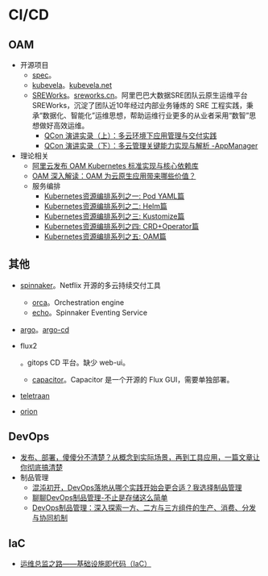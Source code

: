 # CI/CD

## OAM

* 开源项目
  * [spec](https://github.com/oam-dev/spec)。
  * [kubevela](https://github.com/kubevela/kubevela)。[kubevela.net](https://kubevela.net/zh/)
  * [SREWorks](https://github.com/alibaba/SREWorks)。[sreworks.cn](https://sreworks.cn/)。阿里巴巴大数据SRE团队云原生运维平台 SREWorks，沉淀了团队近10年经过内部业务锤炼的 SRE 工程实践，秉承“数据化、智能化”运维思想，帮助运维行业更多的从业者采用“数智”思想做好高效运维。
    * [QCon 演讲实录（上）：多云环境下应用管理与交付实践](https://xie.infoq.cn/article/330fa3e9327c0836f193ba9b0)
    * [QCon 演讲实录（下）：多云管理关键能力实现与解析 -AppManager](https://xie.infoq.cn/article/ccf591830b980db73d0e5af9c)
* 理论相关
  * [阿里云发布 OAM Kubernetes 标准实现与核心依赖库](https://mp.weixin.qq.com/s/YWPgNgr-WHd-ORvtJXp62A)
  * [OAM 深入解读：OAM 为云原生应用带来哪些价值？](https://developer.aliyun.com/article/744417)
  * 服务编排
    * [Kubernetes资源编排系列之一: Pod YAML篇](https://mp.weixin.qq.com/s?__biz=MzUwOTkwNzQxMg==&mid=2247485027&idx=1&sn=6d1371244d5c05203c0d5be78a27cd32&chksm=f90a5ed8ce7dd7cefcf19974f0e8d6c1cdeddf1e1c6ca45cdbefbeab669a30511cfa7e6da334&mpshare=1&scene=1&srcid=0319uWVYWokg3J4TuImH6imU&sharer_shareinfo=7286f71d67c3da15cd9ced0b5a609ec3&sharer_shareinfo_first=7286f71d67c3da15cd9ced0b5a609ec3&version=4.1.10.99312&platform=mac#rd)
    * [Kubernetes资源编排系列之二: Helm篇](https://mp.weixin.qq.com/s?__biz=MzUwOTkwNzQxMg==&mid=2247485073&idx=1&sn=ba1ced10c1941ee859632b55c3b8fcaa&chksm=f90a5e2ace7dd73c501318ce4358c58f651c06ccccc2eda2301b3374c6795f3ca8e936a09734&mpshare=1&scene=1&srcid=03190G17UN1VLeSiAAanZc7C&sharer_shareinfo=2092d771e8d85123066a653e44b782d9&sharer_shareinfo_first=2092d771e8d85123066a653e44b782d9&version=4.1.10.99312&platform=mac#rd)
    * [Kubernetes资源编排系列之三: Kustomize篇](https://mp.weixin.qq.com/s?__biz=MzUwOTkwNzQxMg==&mid=2247485126&idx=1&sn=2b28ab0bc1c6d93ba2181f0c11e1bc42&chksm=f90a5e7dce7dd76b581aa8aa2830ddb0f6a94b54ef662dff97b5b1b9bcf7015f9adfbac0a916&mpshare=1&scene=1&srcid=0319I8Yzen2kbpBmzD8Y9jZ5&sharer_shareinfo=4e494dfcc3c0bb48029f95ebe198cf38&sharer_shareinfo_first=4e494dfcc3c0bb48029f95ebe198cf38&version=4.1.10.99312&platform=mac#rd)
    * [Kubernetes资源编排系列之四: CRD+Operator篇](https://mp.weixin.qq.com/s?__biz=MzUwOTkwNzQxMg==&mid=2247485151&idx=1&sn=e2ec08bc1ccbe27ba4b9cbb14c841d40&chksm=f90a5e64ce7dd772849d149a371ce87d5226582ea726d79127fee0657264ad164ac9921b9c1e&mpshare=1&scene=1&srcid=0319mte6jyvOIYzrnul334bp&sharer_shareinfo=80e53b5f453ee5108d5e4d726ab254ee&sharer_shareinfo_first=80e53b5f453ee5108d5e4d726ab254ee&version=4.1.10.99312&platform=mac#rd)
    * [Kubernetes资源编排系列之五: OAM篇](https://mp.weixin.qq.com/s?__biz=MzUwOTkwNzQxMg==&mid=2247485175&idx=1&sn=61ed0bdc1141e4fe98ca53c959c3cbed&chksm=f90a5e4cce7dd75a3ba75d3ed530ad6f234b6c9b979054f45222da8df2106d67ad420c020a02&mpshare=1&scene=1&srcid=03193XfA6ej728rsvMFKSDq4&sharer_shareinfo=f825f7f093cc53f55ba215542765d8c1&sharer_shareinfo_first=f825f7f093cc53f55ba215542765d8c1&version=4.1.10.99312&platform=mac&poc_token=HEkH-WWjNxmvh6z3OXltOPzth0U4RSVtVYs42ygx)

## 其他

* [spinnaker](https://github.com/spinnaker)。Netflix 开源的多云持续交付工具

  * [orca](https://github.com/spinnaker/orca)。Orchestration engine
  * [echo](https://github.com/spinnaker/echo)。Spinnaker Eventing Service

* [argo](https://argoproj.github.io/)。[argo-cd](https://argo-cd.readthedocs.io/en/stable/)

* flux2

  。gitops CD 平台。缺少 web-ui。

  - [capacitor](https://github.com/gimlet-io/capacitor)。Capacitor 是一个开源的 Flux GUI，需要单独部署。

* [teletraan](https://github.com/pinterest/teletraan)

* [orion](https://github.com/pinterest/orion)

## DevOps

* [发布、部署，傻傻分不清楚？从概念到实际场景，再到工具应用，一篇文章让你彻底搞清楚](https://mp.weixin.qq.com/s/5DrTyGOX2pEKBCyJ0_pXNg)
* 制品管理
  * [混沌初开，DevOps落地从哪个实践开始会更合适？我选择制品管理](https://mp.weixin.qq.com/s/ZYmeclR-KoZA2NqbhmOSIw)
  * [聊聊DevOps制品管理-不止是存储这么简单](https://mp.weixin.qq.com/s/8DRCIt_VVu9sX4RSoTea-Q)
  * [DevOps制品管理：深入探索一方、二方与三方组件的生产、消费、分发与协同机制](https://mp.weixin.qq.com/s?__biz=MzI1OTYyMzE4OQ==&mid=2247485351&idx=1&sn=6c232df50924b5229f4a800656ad7808&chksm=eb803b06bce458f4937f00efca578afc710d649c8204a734178cfee873d2bff6eb144ab4a1ac&scene=132&exptype=timeline_recommend_article_extendread_samebiz&show_related_article=1&subscene=0&scene=132#wechat_redirect)

## IaC

* [运维总监之路——基础设施即代码（IaC）](https://mp.weixin.qq.com/s/R8yQaA0H82ZTwUw6nqZrrw)